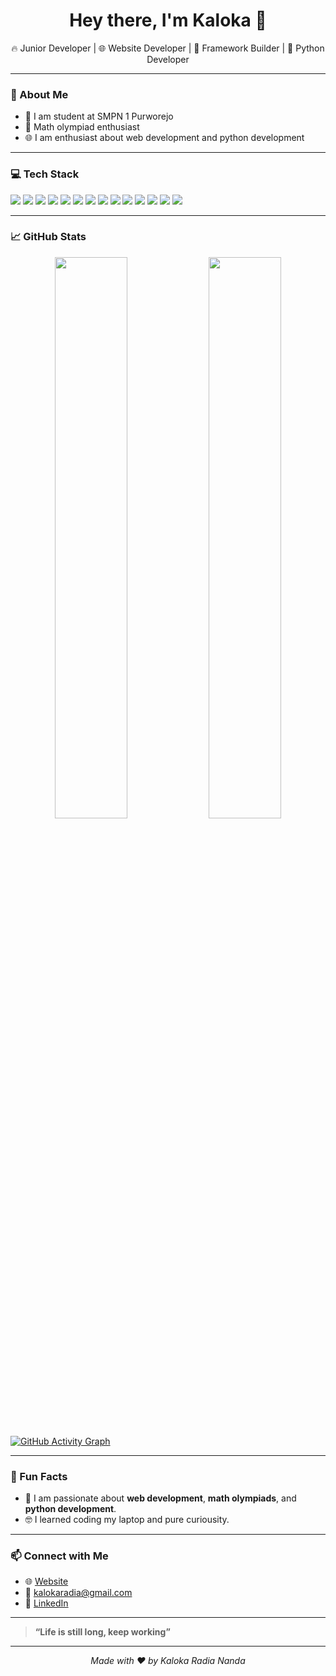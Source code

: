 <h1 align="center">Hey there, I'm Kaloka 👋</h1>

<p align="center">
  🔥 Junior Developer | 🌐 Website Developer | 🧠 Framework Builder | 🐍 Python Developer
</p>

---

### 🙌 About Me
- 🏫 I am student at SMPN 1 Purworejo
- 🥇 Math olympiad enthusiast
- 🌐 I am enthusiast about web development and python development

---

### 💻 Tech Stack
<p>
  <img src="https://img.shields.io/badge/-HTML5-E34F26?logo=html5&logoColor=white&style=flat" />
  <img src="https://img.shields.io/badge/-CSS3-1572B6?logo=css3&logoColor=white&style=flat" />
  <img src="https://img.shields.io/badge/-JavaScript-F7DF1E?logo=javascript&logoColor=black&style=flat" />
  <img src="https://img.shields.io/badge/-TypeScript-3178C6?logo=typescript&logoColor=white&style=flat" />
  <img src="https://img.shields.io/badge/-Python-3776AB?logo=python&logoColor=white&style=flat" />
  <img src="https://img.shields.io/badge/-Node.js-339933?logo=nodedotjs&logoColor=white&style=flat" />
  <img src="https://img.shields.io/badge/-React-61DAFB?logo=react&logoColor=black&style=flat" />
  <img src="https://img.shields.io/badge/-Next.js-000000?logo=next.js&logoColor=white&style=flat" />
  <img src="https://img.shields.io/badge/-Vite-646CFF?logo=vite&logoColor=white&style=flat" />
  <img src="https://img.shields.io/badge/-TailwindCSS-38B2AC?logo=tailwind-css&logoColor=white&style=flat" />
  <img src="https://img.shields.io/badge/-Django-092E20?logo=django&logoColor=white&style=flat" />
  <img src="https://img.shields.io/badge/-MySQL-4479A1?logo=mysql&logoColor=white&style=flat" />
  <img src="https://img.shields.io/badge/-Git-F05032?logo=git&logoColor=white&style=flat" />
  <img src="https://img.shields.io/badge/-GitHub-181717?logo=github&logoColor=white&style=flat" />
</p>

---

### 📈 GitHub Stats

<p align="center">
  <img width="48%" src="https://github-readme-stats.vercel.app/api?username=kalokaradia&show_icons=true&theme=tokyonight" />
  <img width="48%" src="https://github-readme-streak-stats.herokuapp.com/?user=kalokaradia&theme=tokyonight" />
</p>

[![GitHub Activity Graph](https://github-readme-activity-graph.vercel.app/graph?username=kalokaradia&theme=tokyo-night)](https://github.com/ashutosh00710/github-readme-activity-graph)

---

### 🎯 Fun Facts
- 🔎 I am passionate about **web development**, **math olympiads**, and **python development**.
- 🤓 I learned coding my laptop and pure curiousity.

---

### 📫 Connect with Me

- 🌐 [Website](https://kalokaradiananda.my.id)
- 📧 kalokaradia@gmail.com
- 💼 [LinkedIn](https://www.linkedin.com/in/kaloka-radia-nanda-b3ab73366/)


---

> **“Life is still long, keep working”**

---

<p align="center">
  <em>Made with ❤️ by Kaloka Radia Nanda</em>
</p>
